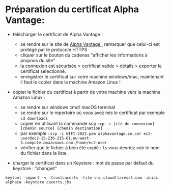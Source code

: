 # Préparation du certificat Alpha Vantage:	
- télécharger le certificat de Alpha Vantage : 

    - se rendre sur le site de [Alpha Vantage ](https://www.alphavantage.co/),  remarquer que celui-ci est protégé par le protocole HTTPS
    - cliquer sur le bouton du cadenas "afficher les informations à propoos  du site"
    - la  connexion est sécurisée > certificat valide > détails > exporter le certificat selectionné.
    - enregistrer le certificat sur votre machine windows/mac, maintenant il faut le copier dans la machine Amazon Linux !
- copier le fichier du certificat à partir de votre machine vers la machine Amazon Linux : 
    - se rendre sur windows cmd/ macOS terminal
    - se rendre sur le repertoire où vous avez mis le certificat par exemple `cd downloads`
    - copier en utilisant la commande scp `scp -i [clé de connexion] [chemin source] [chemin destination]`
    - par exemple : ```scp -i NIFI-2022.pem alphavantage.co.cer ec2-user@ec2-15-236-215-61.eu-west-3.compute.amazonaws.com:/home/ec2-user ```
    - vérifier que le fichier à bien été copié : `ls` vous devriez voir le nom du fichier dans la liste.
- charger le certificat dans un Keystore : mot de passe par défaut du keystore : "changeit"
```
keytool -import -v -trustcacerts -file sni.cloudflaressl.com -alias alphaca -keystore cacerts.jks
```
